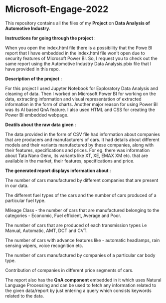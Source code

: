 # Microsoft-Engage-2022
This repository contains all the files of my **Project** on **Data Analysis of Automotive Industry**. 

**Instructions for going through the project** : 

When you open the index.html file there is a possibility that the Powe BI report that I have embedded in the index.html file won't open due to security features of Microsoft Power BI. So, I request you to check out the same report using the Automotive Industry Data Analysis.pbix file that I have provided in this repo.

**Description of the project** :

For this project I used Jupyter Notebook for Exploratory Data Analysis and cleaning of data. Then I worked on Microsoft Power BI for working on the data, extracting information and visual representation of extracted information in the form of charts. Another major reason for using Power BI was its AI based QnA feature.
I also used HTML and CSS for creating the Power BI embedded webpage.

**Deatils about the raw data given** :

The data provided in the form of CSV file had information about companies that are producers and manufacturers of cars. It had details about different models and their variants manufactured by these companies, along with their features, specifications and prices. For eg. there was information about Tata Nano Genx, its variants like XT, XE, EMAX XM etc. that are available in the market, their features, specifications and price.

**The generated report displays information about** :

The number of cars manufactured by different companies that are present in our data. 

The different fuel types of the cars and the number of cars produced of a particular fuel type.

Mileage Class - the number of cars that are manufactured belonging to the categories - Economic, Fuel efficient, Average and Poor.

The number of cars that are produced of each transmission types i.e Manual, Automatic, AMT, DCT and CVT.

The number of cars with advance features like - automatic headlamps, rain sensing wipers, voice recognition etc.

The number of cars manufactured by companies of a particular car body type.

Contribution of companies in different price segments of cars.

The report also has the **QnA component** embedded in it which uses Natural Language Processing and can be used to fetch any information related to the given data/report by just entering a query which consists keywords related to the data.
